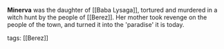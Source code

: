 **Minerva** was the daughter of [[Baba Lysaga]], tortured and murdered in a witch hunt by the people of [[Berez]]. Her mother took revenge on the people of the town, and turned it into the 'paradise' it is today.

tags: [[Berez]]